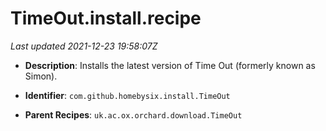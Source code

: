 # TimeOut.install.recipe

_Last updated 2021-12-23 19:58:07Z_

- **Description**: Installs the latest version of Time Out (formerly known as Simon).

- **Identifier**: `com.github.homebysix.install.TimeOut`

- **Parent Recipes**: `uk.ac.ox.orchard.download.TimeOut`